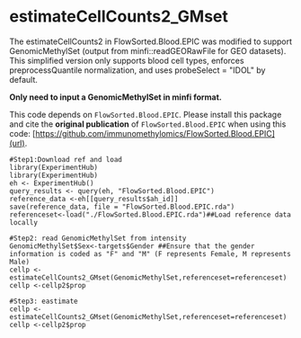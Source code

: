 # estimateCellCounts2_GMset
The estimateCellCounts2 in FlowSorted.Blood.EPIC was modified to support GenomicMethylSet (output from minfi::readGEORawFile for GEO datasets). This simplified version only supports blood cell types, enforces preprocessQuantile normalization, and uses probeSelect = "IDOL" by default.

**Only need to input a GenomicMethylSet in minfi format.**

This code depends on `FlowSorted.Blood.EPIC`. Please install this package and cite the **original publication** of `FlowSorted.Blood.EPIC` when using this code: [https://github.com/immunomethylomics/FlowSorted.Blood.EPIC](url).

```
#Step1:Download ref and load
library(ExperimentHub)
library(ExperimentHub)
eh <- ExperimentHub()
query_results <- query(eh, "FlowSorted.Blood.EPIC")
reference_data <-eh[[query_results$ah_id]]
save(reference_data, file = "FlowSorted.Blood.EPIC.rda")
referenceset<-load("./FlowSorted.Blood.EPIC.rda")##Load reference data locally
```

```
#Step2: read GenomicMethylSet from intensity
GenomicMethylSet$Sex<-targets$Gender ##Ensure that the gender information is coded as "F" and "M" (F represents Female, M represents Male)
cellp <-estimateCellCounts2_GMset(GenomicMethylSet,referenceset=referenceset)
cellp <-cellp2$prop
```

```
#Step3: eastimate 
cellp <-estimateCellCounts2_GMset(GenomicMethylSet,referenceset=referenceset)
cellp <-cellp2$prop
```
